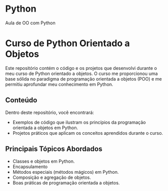 # Python
Aula de OO com Python
# Curso de Python Orientado a Objetos

Este repositório contém o código e os projetos que desenvolvi durante o meu curso de Python orientado a objetos. O curso me proporcionou uma base sólida no paradigma de programação orientada a objetos (POO) e me permitiu aprofundar meu conhecimento em Python.

## Conteúdo

Dentro deste repositório, você encontrará:

- Exemplos de código que ilustram os princípios da programação orientada a objetos em Python.
- Projetos práticos que aplicam os conceitos aprendidos durante o curso.


## Principais Tópicos Abordados

- Classes e objetos em Python.
- Encapsulamento
- Métodos especiais (métodos mágicos) em Python.
- Composição e agregação de objetos.
- Boas práticas de programação orientada a objetos.
